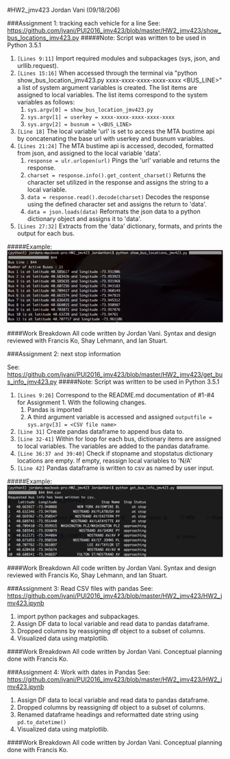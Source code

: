#HW2_jmv423
Jordan Vani (09/18/206)

###Assignment 1:  tracking each vehicle for a line
See: https://github.com/jvani/PUI2016_jmv423/blob/master/HW2_jmv423/show_bus_locations_jmv423.py
#####Note: Script was written to be used in Python 3.5.1
1. ```[Lines 9:11]``` Import required modules and subpackages (sys, json, and urllib.request).
2. ```[Lines 15:16]``` When accessed through the terminal via "python show_bus_location_jmv423.py xxxx-xxxx-xxxx-xxxx-xxxx \<BUS_LINE>" a list of system argument variables is created. The list items are assigned to local variables. The list items correspond to the system variables as follows:
    1.  ```sys.argv[0] = show_bus_location_jmv423.py```
    2.  ```sys.argv[1] = userkey = xxxx-xxxx-xxxx-xxxx-xxxx```
    3.  ```sys.argv[2] = busnum = \<BUS_LINE>```
3. ```[Line 18]``` The local variable 'url' is set to access the MTA bustime api by concatenating the base url with userkey and busnum variables.
4. ```[Lines 21:24]``` The MTA bustime api is accessed, decoded, formatted from json, and assigned to the local variable 'data'.
    1. ```response = ulr.urlopen(url)``` Pings the 'url' variable and returns the response.
    2. ```charset = response.info().get_content_charset()``` Returns the character set utilized in the response and assigns the string to a local variable.
    3. ```data = response.read().decode(charset)``` Decodes the response using the defined character set and assigns the return to 'data'.
    4. ```data = json.loads(data)``` Reformats the json data to a python dictionary object and assigns it to 'data'.
5. ```[Lines 27:32]``` Extracts from the 'data' dictionary, formats, and prints the output for each bus.

#####Example:
<img src="show_bus_locations_jmv423.png" alt="Assignment 1: my terminal output" width="600">	

####Work Breakdown
All code written by Jordan Vani. Syntax and design reviewed with Francis Ko, Shay Lehmann, and Ian Stuart.

###Assignment 2: next stop information

See: https://github.com/jvani/PUI2016_jmv423/blob/master/HW2_jmv423/get_bus_info_jmv423.py
#####Note: Script was written to be used in Python 3.5.1
1. ```[Lines 9:26]``` Correspond to the README.md documentation of #1-#4 for Assignment 1. With the following changes.
    1. Pandas is imported
    2. A third argument variable is accessed and assigned ```outputfile = sys.argv[3] = <CSV file name>```
2. ```[Line 31]``` Create pandas dataframe to append bus data to.
3. ```[Line 32-41]``` Within for loop for each bus, dictionary items are assigned to local variables. The variables are added to the pandas dataframe.
4. ```[Line 36:37 and 39:40]``` Check if stopname and stopstatus dictionary locations are empty. If empty, reassign local variables to 'N/A'
5. ```[Line 42]``` Pandas dataframe is written to csv as named by user input.

#####Example:
<img src="get_bus_info_jmv423.png" alt="Assignment 2: my terminal output" width="600">	

####Work Breakdown
All code written by Jordan Vani. Syntax and design reviewed with Francis Ko, Shay Lehmann, and Ian Stuart.

###Assignment 3: Read CSV files with pandas
See: https://github.com/jvani/PUI2016_jmv423/blob/master/HW2_jmv423/HW2_jmv423.ipynb

1. import python packages and subpackages.
2. Assign DF data to local variable and read data to pandas dataframe.
3. Dropped columns by reassigning df object to a subset of columns.
4. Visualized data using matplotlib.

####Work Breakdown
All code written by Jordan Vani. Conceptual planning done with Francis Ko.

###Assignment 4: Work with dates in Pandas
See: https://github.com/jvani/PUI2016_jmv423/blob/master/HW2_jmv423/HW2_jmv423.ipynb

1. Assign DF data to local variable and read data to pandas dataframe.
2. Dropped columns by reassigning df object to a subset of columns.
3. Renamed dataframe headings and reformatted date string using ```pd.to_datetime()```
4. Visualized data using matplotlib.

####Work Breakdown
All code written by Jordan Vani. Conceptual planning done with Francis Ko.
